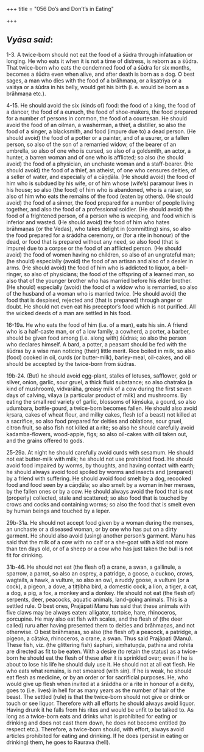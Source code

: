 +++
title = "056 Do’s and Don’t’s in Eating"

+++
 

## *Vyāsa said*:

1-3. A twice-born should not eat the food of a śūdra through infatuation or longing. He who eats it when it is not a time of distress, is reborn as a śūdra. That twice-born who eats the condemned food of a śūdra for six months, becomes a śūdra even when alive, and after death is born as a dog. O best sages, a man who dies with the food of a brāhmaṇa, or a kṣatriya or a vaiśya or a śūdra in his belly, would get his birth (i. e. would be born as a brāhmaṇa etc.).

4-15. He should avoid the six (kinds of) food: the food of a king, the food of a dancer, the food of a eunuch, the food of shoe-makers, the food prepared for a number of persons in common, the food of a courtesan. He should avoid the food of an oilman, a washerman, a thief, a distiller, so also the food of a singer, a blacksmith, and food (impure due to) a dead person. (He should avoid) the food of a potter or a painter, and of a usurer, or a fallen person, so also of the son of a remarried widow, of the bearer of an umbrella, so also of one who is cursed, so also of a goldsmith, an actor, a hunter, a barren woman and of one who is afflicted; so also (he should avoid) the food of a physician, an unchaste woman and a staff-bearer. (He should avoid) the food of a thief, an atheist, of one who censures deities, of a seller of water, and especially of a cāṇḍāla. (He should avoid) the food of him who is subdued by his wife, or of him whose (wife’s) paramour lives in his house; so also (the food) of him who is abandoned, who is a raiser, so also of him who eats the remains of the food (eaten by others). (He should avoid) the food of a sinner, the food prepared for a number of people living together, and also the food of a professional soldier. (He should avoid) the food of a frightened person, of a person who is weeping, and food which is inferior and wasted. (He should avoid) the food of him who hates brāhmaṇas (or the Vedas), who takes delight in (committing) sins, so also the food prepared for a śrāddha ceremony, or (for a rite in honour) of the dead, or food that is prepared without any need, so also food (that is impure) due to a corpse or the food of an afflicted person. (He should avoid) the food of women having no children, so also of an ungrateful man; (he should) especially (avoid) the food of an artisan and also of a dealer in arms. (He should avoid) the food of him who is addicted to liquor, a bell-ringer, so also of physicians; the food of the offspring of a learned man, so also that of the younger brother who has married before his elder brother. (He should) especially (avoid) the food of a widow who is remarried, so also of the husband of a woman who is married twice. (He should avoid) the food that is despised, rejected and (that is prepared) through anger or doubt. He should not even eat his preceptor’s food which is not purified. All the wicked deeds of a man are settled in his food.

16-19a. He who eats the food of him (i.e. of a man), eats his sin. A friend who is a half-caste man, or of a low family, a cowherd, a porter, a barber, should be given food among (i.e. along with) śūdras; so also the person who declares himself. A bard, a potter, a peasant should be fed with the śūdras by a wise man noticing (their) little merit. Rice boiled in milk, so also (food) cooked in oil, curds (or butter-milk), barley-meal, oil-cakes, and oil should be accepted by the twice-born from śūdras.

19b-24. (But) he should avoid egg-plant, stalks of lotuses, safflower, gold or silver, onion, garlic, sour gruel, a thick fluid substance; so also chatraka (a kind of mushroom), vidvarāha, greasy milk of a cow during the first seven days of calving, vilaya (a particular product of milk) and mushrooms. By eating the small red variety of garlic, blossoms of kiṃśuka, a gourd, so also udumbara, bottle-gourd, a twice-born becomes fallen. He should also avoid kṛsara, cakes of wheat flour, and milky cakes, flesh (of a beast) not killed at a sacrifice, so also food prepared for deities and oblations, sour gruel, citron fruit, so also fish not killed at a rite; so also he should carefully avoid kadamba-flowers, wood-apple, figs; so also oil-cakes with oil taken out, and the grains offered to gods.

25-29a. At night he should carefully avoid curds with sesamum. He should not eat butter-milk with milk; he should not use prohibited food. He should avoid food impaired by worms, by thoughts, and having contact with earth; he should always avoid food spoiled by worms and insects and (prepared) by a friend with suffering. He should avoid food smelt by a dog, recooked food and food seen by a cāṇḍāla; so also smelt by a woman in her menses, by the fallen ones or by a cow. He should always avoid the food that is not (properly) collected, stale and scattered; so also food that is touched by crows and cocks and containing worms; so also the food that is smelt even by human beings and touched by a leper.

29b-31a. He should not accept food given by a woman during the menses, an unchaste or a diseased woman, or by one who has put on a dirty garment. He should also avoid (using) another person’s garment. Manu has said that the milk of a cow with no calf or a she-goat with a kid not more than ten days old, or of a sheep or a cow who has just taken the bull is not fit for drinking.

31b-46. He should not eat (the flesh of) a crane, a swan, a gallinule, a sparrow, a parrot, so also an osprey, a patridge, a goose, a cuckoo, crows, wagtails, a hawk, a vulture, so also an owl, a ruddy goose, a vulture (or a cock), a pigeon, a dove, a ṭiṭṭibha bird, a domestic cock, a lion, a tiger, a cat, a dog, a pig, a fox, a monkey and a donkey. He should not eat (the flesh of) serpents, deer, peacocks, aquatic animals, land-going animals. This is a settled rule. O best ones, Prajāpati Manu has said that these animals with five claws may be always eaten: alligator, tortoise, hare, rhinoceros, porcupine. He may also eat fish with scales, and the flesh of (the deer called) ruru after having presented them to deities and brāhmaṇas, and not otherwise. O best brāhmaṇas, so also (the flesh of) a peacock, a patridge, a pigeon, a cātaka, rhinoceros, a crane, a swan. Thus said Prajāpati (Manu). These fish, viz. (the glittering fish) śapharī, siṃhatuṇḍa, paṭhīna and rohita are directed as fit to be eaten. With a desire (to retain the status) as a twice-born he should eat the flesh of these after it is sprinkled over; even if he is about to lose his life he should duly use it. He should not at all eat flesh. He who eats what remains, is not smeared (with sin). If he is weak, he should eat flesh as medicine, or by an order or for sacrificial purposes. He, who would give up flesh when invited at a śrāddha or a rite in honour of a deity, goes to (i.e. lives) in hell for as many years as the number of hair of the beast. The settled (rule) is that the twice-born should not give or drink or touch or see liquor. Therefore with all efforts he should always avoid liquor. Having drunk it he falls from his rites and would be unfit to be talked to. As long as a twice-born eats and drinks what is prohibited for eating or drinking and does not cast them down, he does not become entitled (to respect etc.). Therefore, a twice-born should, with effort, always avoid articles prohibited for eating and drinking. If he does (persist in eating or drinking) them, he goes to Raurava (hell).


